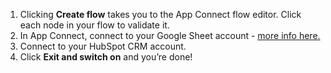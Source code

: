 1. Clicking **Create flow** takes you to the App Connect flow editor. Click each node in your flow to validate it.
1. In App Connect, connect to your Google Sheet account - [more info here.](https://developer.ibm.com/integration/docs/app-connect/how-to-guides-for-apps/use-ibm-app-connect-google-sheets/)
1. Connect to your HubSpot CRM account.
1. Click **Exit and switch on** and you’re done!
